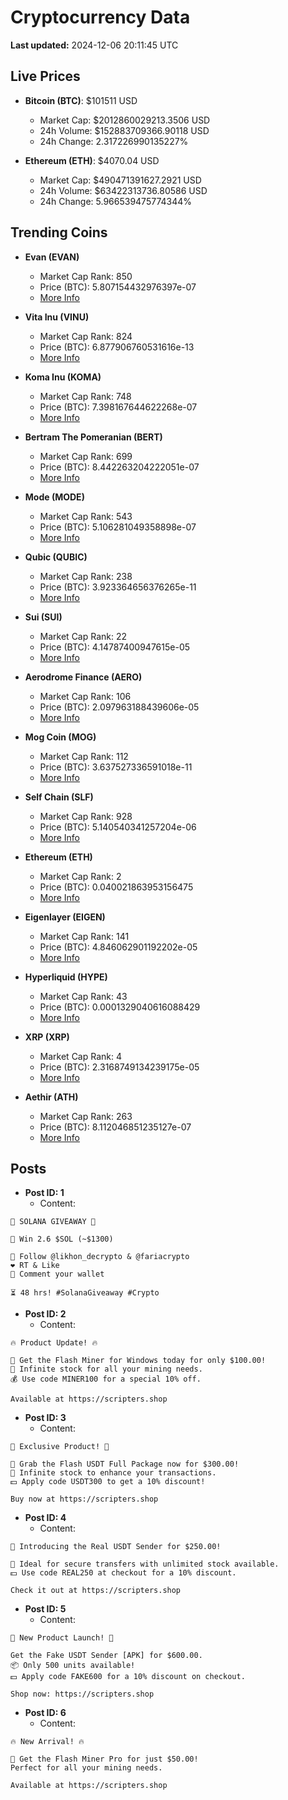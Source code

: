# Cryptocurrency Data

**Last updated:** 2024-12-06 20:11:45 UTC

## Live Prices
- **Bitcoin (BTC)**: $101511 USD
  - Market Cap: $2012860029213.3506 USD
  - 24h Volume: $152883709366.90118 USD
  - 24h Change: 2.317226990135227%

- **Ethereum (ETH)**: $4070.04 USD
  - Market Cap: $490471391627.2921 USD
  - 24h Volume: $63422313736.80586 USD
  - 24h Change: 5.966539475774344%

## Trending Coins
- **Evan (EVAN)**
  - Market Cap Rank: 850
  - Price (BTC): 5.807154432976397e-07
  - [More Info](https://www.coingecko.com/en/coins/evan)

- **Vita Inu (VINU)**
  - Market Cap Rank: 824
  - Price (BTC): 6.877906760531616e-13
  - [More Info](https://www.coingecko.com/en/coins/vita-inu)

- **Koma Inu (KOMA)**
  - Market Cap Rank: 748
  - Price (BTC): 7.398167644622268e-07
  - [More Info](https://www.coingecko.com/en/coins/koma-inu)

- **Bertram The Pomeranian (BERT)**
  - Market Cap Rank: 699
  - Price (BTC): 8.442263204222051e-07
  - [More Info](https://www.coingecko.com/en/coins/bertram-the-pomeranian)

- **Mode (MODE)**
  - Market Cap Rank: 543
  - Price (BTC): 5.106281049358898e-07
  - [More Info](https://www.coingecko.com/en/coins/mode)

- **Qubic (QUBIC)**
  - Market Cap Rank: 238
  - Price (BTC): 3.923364656376265e-11
  - [More Info](https://www.coingecko.com/en/coins/qubic)

- **Sui (SUI)**
  - Market Cap Rank: 22
  - Price (BTC): 4.14787400947615e-05
  - [More Info](https://www.coingecko.com/en/coins/sui)

- **Aerodrome Finance (AERO)**
  - Market Cap Rank: 106
  - Price (BTC): 2.097963188439606e-05
  - [More Info](https://www.coingecko.com/en/coins/aerodrome-finance)

- **Mog Coin (MOG)**
  - Market Cap Rank: 112
  - Price (BTC): 3.637527336591018e-11
  - [More Info](https://www.coingecko.com/en/coins/mog-coin)

- **Self Chain (SLF)**
  - Market Cap Rank: 928
  - Price (BTC): 5.140540341257204e-06
  - [More Info](https://www.coingecko.com/en/coins/self-chain)

- **Ethereum (ETH)**
  - Market Cap Rank: 2
  - Price (BTC): 0.040021863953156475
  - [More Info](https://www.coingecko.com/en/coins/ethereum)

- **Eigenlayer (EIGEN)**
  - Market Cap Rank: 141
  - Price (BTC): 4.846062901192202e-05
  - [More Info](https://www.coingecko.com/en/coins/eigenlayer)

- **Hyperliquid (HYPE)**
  - Market Cap Rank: 43
  - Price (BTC): 0.0001329040616088429
  - [More Info](https://www.coingecko.com/en/coins/hyperliquid)

- **XRP (XRP)**
  - Market Cap Rank: 4
  - Price (BTC): 2.3168749134239175e-05
  - [More Info](https://www.coingecko.com/en/coins/xrp)

- **Aethir (ATH)**
  - Market Cap Rank: 263
  - Price (BTC): 8.112046851235127e-07
  - [More Info](https://www.coingecko.com/en/coins/aethir)

## Posts
- **Post ID: 1**
  - Content:
```
🚀 SOLANA GIVEAWAY 🚀

🎁 Win 2.6 $SOL (~$1300)

🤝 Follow @likhon_decrypto & @fariacrypto
❤️ RT & Like
💬 Comment your wallet

⏳ 48 hrs! #SolanaGiveaway #Crypto
```

- **Post ID: 2**
  - Content:
```
🔥 Product Update! 🔥

🚀 Get the Flash Miner for Windows today for only $100.00!
🔋 Infinite stock for all your mining needs.
💰 Use code MINER100 for a special 10% off.

Available at https://scripters.shop
```

- **Post ID: 3**
  - Content:
```
🎁 Exclusive Product! 🎁

💸 Grab the Flash USDT Full Package now for $300.00!
🎉 Infinite stock to enhance your transactions.
💵 Apply code USDT300 to get a 10% discount!

Buy now at https://scripters.shop
```

- **Post ID: 4**
  - Content:
```
💎 Introducing the Real USDT Sender for $250.00!

💼 Ideal for secure transfers with unlimited stock available.
💵 Use code REAL250 at checkout for a 10% discount.

Check it out at https://scripters.shop
```

- **Post ID: 5**
  - Content:
```
🚀 New Product Launch! 🚀

Get the Fake USDT Sender [APK] for $600.00.
📦 Only 500 units available!
💵 Apply code FAKE600 for a 10% discount on checkout.

Shop now: https://scripters.shop
```

- **Post ID: 6**
  - Content:
```
🔥 New Arrival! 🔥

💸 Get the Flash Miner Pro for just $50.00!
Perfect for all your mining needs.

Available at https://scripters.shop
```

